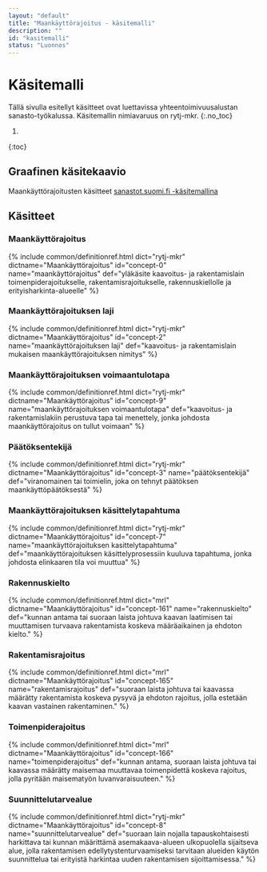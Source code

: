 ```yaml
---
layout: "default"
title: "Maankäyttörajoitus - käsitemalli"
description: ""
id: "kasitemalli"
status: "Luonnos"
---
```

# Käsitemalli
Tällä sivulla esitellyt käsitteet ovat luettavissa yhteentoimivuusalustan sanasto-työkalussa. Käsitemallin nimiavaruus on rytj-mkr. 
{:.no_toc}

1. 
{:toc}

## Graafinen käsitekaavio
Maankäyttörajoitusten käsitteet [sanastot.suomi.fi -käsitemallina](http://uri.suomi.fi/terminology/rytj-mkr/concept-0)

## Käsitteet

### Maankäyttörajoitus
{% include common/definitionref.html dict="rytj-mkr" dictname="Maankäyttörajoitus" id="concept-0" name="maankäyttörajoitus" def="yläkäsite kaavoitus- ja rakentamislain toimenpiderajoitukselle, rakentamisrajoitukselle, rakennuskiellolle ja erityisharkinta-alueelle" %}

### Maankäyttörajoituksen laji
{% include common/definitionref.html dict="rytj-mkr" dictname="Maankäyttörajoitus" id="concept-2" name="maankäyttörajoituksen laji" def="kaavoitus- ja rakentamislain mukaisen maankäyttörajoituksen nimitys" %}

### Maankäyttörajoituksen voimaantulotapa
{% include common/definitionref.html dict="rytj-mkr" dictname="Maankäyttörajoitus" id="concept-9" name="maankäyttörajoituksen voimaantulotapa" def="kaavoitus- ja rakentamislakiin perustuva tapa tai menettely, jonka johdosta maankäyttörajoitus on tullut voimaan" %}

### Päätöksentekijä
{% include common/definitionref.html dict="rytj-mkr" dictname="Maankäyttörajoitus" id="concept-3" name="päätöksentekijä" def="viranomainen tai toimielin, joka on tehnyt päätöksen maankäyttöpäätöksestä" %}

### Maankäyttörajoituksen käsittelytapahtuma
{% include common/definitionref.html dict="rytj-mkr" dictname="Maankäyttörajoitus" id="concept-7" name="maankäyttörajoituksen kasittelytapahtuma" def="maankäyttörajoituksen käsittelyprosessiin kuuluva tapahtuma, jonka johdosta elinkaaren tila voi muuttua" %}

### Rakennuskielto
{% include common/definitionref.html dict="mrl" dictname="Maankäyttörajoitus" id="concept-161" name="rakennuskielto" def="kunnan antama tai suoraan laista johtuva kaavan laatimisen tai muuttamisen turvaava rakentamista koskeva määräaikainen ja ehdoton kielto." %}

### Rakentamisrajoitus
{% include common/definitionref.html dict="mrl" dictname="Maankäyttörajoitus" id="concept-165" name="rakentamisrajoitus" def="suoraan laista johtuva tai kaavassa määrätty rakentamista koskeva pysyvä ja ehdoton rajoitus, jolla estetään kaavan vastainen rakentaminen." %}

### Toimenpiderajoitus
{% include common/definitionref.html dict="mrl" dictname="Maankäyttörajoitus" id="concept-166" name="toimenpiderajoitus" def="kunnan antama, suoraan laista johtuva tai kaavassa määrätty maisemaa muuttavaa toimenpidettä koskeva rajoitus, jolla pyritään maisematyön luvanvaraisuuteen." %}

### Suunnittelutarvealue
{% include common/definitionref.html dict="rytj-mkr" dictname="Maankäyttörajoitus" id="concept-8" name="suunnittelutarvealue" def="suoraan lain nojalla tapauskohtaisesti harkittava tai kunnan määrittämä asemakaava-alueen ulkopuolella sijaitseva alue, jolla rakentamisen edellytystenturvaamiseksi tarvitaan alueiden käytön suunnittelua tai erityistä harkintaa uuden rakentamisen sijoittamisessa." %}